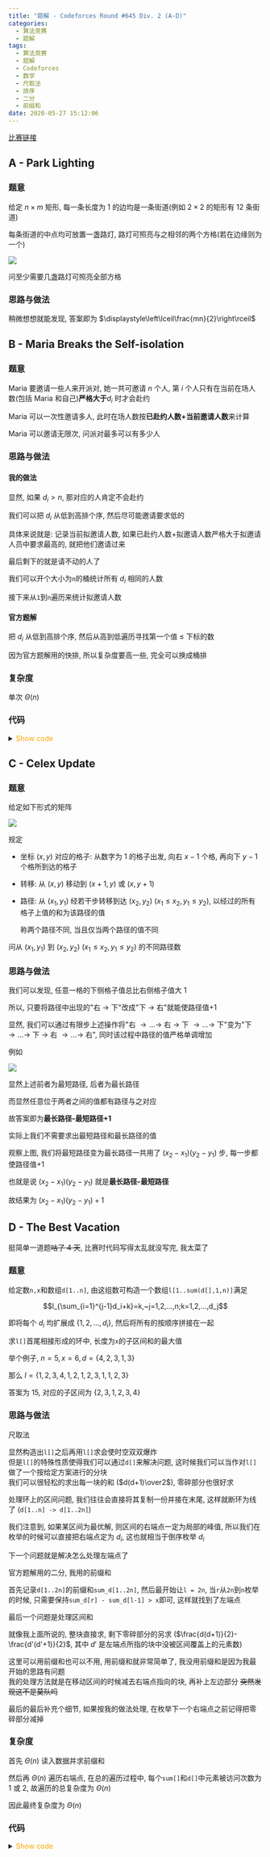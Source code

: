 ```yaml
---
title: "题解 - Codeforces Round #645 Div. 2 (A-D)"
categories:
  - 算法竞赛
  - 题解
tags:
  - 算法竞赛
  - 题解
  - Codeforces
  - 数学
  - 尺取法
  - 排序
  - 二分
  - 前缀和
date: 2020-05-27 15:12:06
---
```


[比赛链接](https://codeforces.com/contest/1358)

<!-- more -->

## A - Park Lighting

### 题意

给定 $n\times m$ 矩形, 每一条长度为 1 的边均是一条街道(例如 $2\times2$ 的矩形有 12 条街道)

每条街道的中点均可放置一盏路灯, 路灯可照亮与之相邻的两个方格(若在边缘则为一个)

![](A-1.bmp)

问至少需要几盏路灯可照亮全部方格

### 思路与做法

稍微想想就能发现, 答案即为 $\displaystyle\left\lceil\frac{mn}{2}\right\rceil$

## B - Maria Breaks the Self-isolation

### 题意

Maria 要邀请一些人来开派对, 她一共可邀请 $n$ 个人, 第 $i$ 个人只有在当前在场人数(包括 Maria 和自己)**严格大于**$d_i$ 时才会赴约

Maria 可以一次性邀请多人, 此时在场人数按**已赴约人数+当前邀请人数**来计算

Maria 可以邀请无限次, 问派对最多可以有多少人

### 思路与做法

#### 我的做法

显然, 如果 $d_i>n$, 那对应的人肯定不会赴约

我们可以把 $d_i$ 从低到高排个序, 然后尽可能邀请要求低的

具体来说就是: 记录当前拟邀请人数, 如果已赴约人数+拟邀请人数严格大于拟邀请人员中要求最高的, 就把他们邀请过来

最后剩下的就是请不动的人了

我们可以开个大小为`n`的桶统计所有 $d_i$ 相同的人数

接下来从`1`到`n`遍历来统计拟邀请人数

#### 官方题解

把 $d_i$ 从低到高排个序, 然后从高到低遍历寻找第一个值 $\leqslant$ 下标的数

因为官方题解用的快排, 所以复杂度要高一些, 完全可以换成桶排

### 复杂度

单次 $\Theta(n)$

### 代码

<details>
<summary><font color='orange'>Show code</font></summary>

{% icodeweb cpa_cpp title:CodeForces_1358B CodeForces/1358B/0.cpp %}

</details>

## C - Celex Update

### 题意

给定如下形式的矩阵

![](C-1.bmp)

规定

- 坐标 $(x,y)$ 对应的格子: 从数字为 $1$ 的格子出发, 向右 $x-1$ 个格, 再向下 $y-1$ 个格所到达的格子
- 转移: 从 $(x,y)$ 移动到 $(x+1,y)$ 或 $(x,y+1)$
- 路径: 从 $(x_1,y_1)$ 经若干步转移到达 $(x_2,y_2)~(x_1\leqslant x_2,y_1\leqslant y_2)$, 以经过的所有格子上值的和为该路径的值

  称两个路径不同, 当且仅当两个路径的值不同

问从 $(x_1,y_1)$ 到 $(x_2,y_2)~(x_1\leqslant x_2,y_1\leqslant y_2)$ 的不同路径数

### 思路与做法

我们可以发现, 任意一格的下侧格子值总比右侧格子值大 1

所以, 只要将路径中出现的"右 $\to$ 下"改成"下 $\to$ 右"就能使路径值+1

显然, 我们可以通过有限步上述操作将"右 $\to...\to$ 右 $\to$ 下 $\to...\to$ 下"变为"下 $\to...\to$ 下 $\to$ 右 $\to...\to$ 右", 同时该过程中路径的值严格单调增加

例如

![](C-2.bmp)

显然上述前者为最短路径, 后者为最长路径

而显然任意位于两者之间的值都有路径与之对应

故答案即为**最长路径-最短路径+1**

实际上我们不需要求出最短路径和最长路径的值

观察上图, 我们将最短路径变为最长路径一共用了 $(x_2-x_1)(y_2-y_1)$ 步, 每一步都使路径值+1

也就是说 $(x_2-x_1)(y_2-y_1)$ 就是**最长路径-最短路径**

故结果为 $(x_2-x_1)(y_2-y_1)+1$

## D - The Best Vacation

挺简单一道题~~咕了 4 天~~, 比赛时代码写得太乱就没写完, 我太菜了

### 题意

给定数`n,x`和数组`d[1..n]`, 由这组数可构造一个数组`l[1..sum(d[],1,n)]`满足

$$l_{\sum_{i=1}^{j-1}d_i+k}=k,~j=1,2,...,n;k=1,2,...,d_j$$

即将每个 $d_i$ 均扩展成 $\{1,2,...,d_i\}$, 然后将所有的按顺序拼接在一起

求`l[]`首尾相接形成的环中, 长度为`x`的子区间和的最大值

举个例子, $n=5, x=6,d=\{4,2,3,1,3\}$

那么 $l=\{1,2,3,4,1,2,1,2,3,1,1,2,3\}$

答案为 $15$, 对应的子区间为 $\{2,3,1,2,3,4\}$

### 思路与做法

尺取法

显然构造出`l[]`之后再用`l[]`求会使时空双双爆炸  
但是`l[]`的特殊性质使得我们可以通过`d[]`来解决问题, 这时候我们可以当作对`l[]`做了一个按给定方案进行的分块  
我们可以很轻松的求出每一块的和 ($d(d+1)\over2$), 零碎部分也很好求

处理环上的区间问题, 我们往往会直接将其复制一份并接在末尾, 这样就断环为线了 (`d[1..n] -> d[1..2n]`)

我们注意到, 如果某区间为最优解, 则区间的右端点一定为局部的峰值, 所以我们在枚举的时候可以直接把右端点定为 $d_i$, 这也就相当于倒序枚举 $d_i$

下一个问题就是解决怎么处理左端点了

官方题解用的二分, 我用的前缀和

首先记录`d[1..2n]`的前缀和`sum_d[1..2n]`, 然后最开始让`l = 2n`, 当`r`从`2n`到`n`枚举的时候, 只需要保持`sum_d[r] - sum_d[l-1] > x`即可, 这样就找到了左端点

最后一个问题是处理区间和

就像我上面所说的, 整块直接求, 剩下零碎部分的另求 ($\frac{d(d+1)}{2}-\frac{d'(d'+1)}{2}$, 其中 $d'$ 是左端点所指的块中没被区间覆盖上的元素数)

这里可以用前缀和也可以不用, 用前缀和就非常简单了, 我没用前缀和是因为我最开始的思路有问题  
我的处理方法就是在移动区间的时候减去右端点指向的块, 再补上左边部分
~~突然发现这不是莫队吗~~

最后的最后补充个细节, 如果按我的做法处理, 在枚举下一个右端点之前记得把零碎部分减掉

### 复杂度

首先 $\Theta(n)$ 读入数据并求前缀和

然后再 $\Theta(n)$ 遍历右端点, 在总的遍历过程中, 每个`sum[]`和`d[]`中元素被访问次数为 1 或 2, 故遍历的总复杂度为 $\Theta(n)$

因此最终复杂度为 $\Theta(n)$

### 代码

<details>
<summary><font color='orange'>Show code</font></summary>

{% icodeweb cpa_cpp title:CodeForces_1358D CodeForces/1358D/0.cpp %}

</details>
